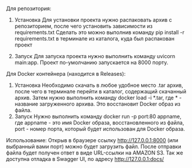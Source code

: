 Для репозитория:
1. Установка
   Для установки проекта нужно распаковать архив с репозиторием, после чего установить зависимости из requirements.txt
   Сделать это можно выполнив команду pip install -r requirements.txt в терминале из каталога, куда был распакован проект

2. Запуск
   Для запуска проекта нужно выполнить команду uvicorn main:app. Проект по-умолчанию запускается на 8000 порту.

Для Docker контейнера (находится в Releases):
1. Установка
   Необходимо скачать в любое удобное место .tar архив, после чего в терминале перейти в каталог, содержащий скачанный архив.
   Затем нужно выполнить команду docker load -i *.tar, где * - название загруженного архива. Это восстановит Docker образ из файла.
2. Запуск
   Нужно выполнить команду docker run -p port:80 appname, где appname - это имя Docker образа, восстановленного из файла, port - номер порта, который будет использован для Docker образа.

   
Использование:
   Открыв в браузере ссылку http://127.0.0.1:8000 (или выбранный вами порт) можно будет загрузить файл. 
   После отправки файла будет получен ответ в виде URL-ссылки на AMAZON S3.
   Так же доступна отладка в Swagger UI, по адресу http://127.0.0.1:docs/
